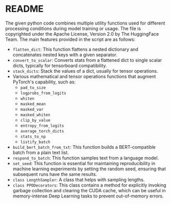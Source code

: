 # README

The given python code combines multiple utility functions used for different processing conditions during model training or usage. The file is copyrighted under the Apache License, Version 2.0 by The HuggingFace Team. The main features provided in the script are as follows:

- `flatten_dict`: This function flattens a nested dictionary and concatenates nested keys with a given separator.
- `convert_to_scalar`: Converts stats from a flattened dict to single scalar dicts, typically for tensorboard compatibility.
- `stack_dicts`: Stack the values of a dict, usually for tensor operations.
- Various mathematical and tensor operations functions that augment PyTorch's capability, such as:
  - `pad_to_size`
  - `logprobs_from_logits`
  - `whiten`
  - `masked_mean`
  - `masked_var`
  - `masked_whiten`
  - `clip_by_value`
  - `entropy_from_logits`
  - `average_torch_dicts`
  - `stats_to_np`
  - `listify_batch`
- `build_bert_batch_from_txt`: This function builds a BERT-compatible batch from a plain text list.
- `respond_to_batch`: This function samples text from a language model.
- `set_seed`: This function is essential for maintaining reproducibility in machine learning experiments by setting the random seed, ensuring that subsequent runs have the same results.
- `class LengthSampler`: A class that helps with sampling lengths.
- `class PPODecorators`: This class contains a method for explicitly invoking garbage collection and clearing the CUDA cache, which can be useful in memory-intense Deep Learning tasks to prevent out-of-memory errors.
